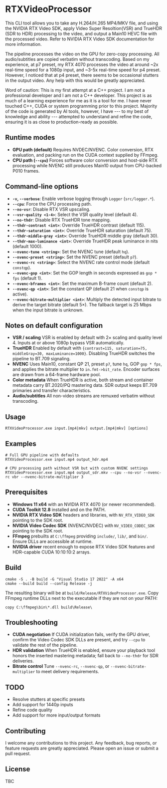 # RTXVideoProcessor

This CLI tool allows you to take any H.264/H.265 MP4/MKV file, and using the NVIDIA RTX Video SDK, apply Video Super Resoltion(VSR) and TrueHDR (SDR to HDR) processing to the video, and output a Main10 HEVC file with the processed video. Refer to NVIDIA RTX Video SDK documentation for more information.

The pipeline processes the video on the GPU for zero-copy processing. All audio/subtitles are copied verbatim without transcoding. Based on my experience, at p7 preset, my RTX 4070 processes the video at around ~2x real-time speed for a 1080p input, and ~3-5x real-time speed for p4 preset. However, I noticed that at p4 preset, there seems to be occasional stutters in the output video. Any help with this would be greatly appreciated.

Word of caution: This is my first attempt at a C++ project. I am not a professional developer and I am not a C++ developer. This project is as much of a learning experience for me as it is a tool for me. I have never touched C++, CUDA or system programming prior to this project. Majority of the code is generated by AI tools, however, I have --- to my best of knowledge and ability --- attempted to understand and refine the code, ensuring it is as close to production-ready as possible. 

## Runtime modes
- **GPU path (default)** Requires NVDEC/NVENC. Color conversion, RTX evaluation, and packing run on the CUDA context supplied by FFmpeg. 
- **CPU path (`--cpu`)** Forces software color conversion and host-side RTX processing while NVENC still produces Main10 output from CPU-backed P010 frames.


## Command-line options
- **`-v`, `--verbose`**: Enable verbose logging through `Logger` (`src/logger.*`).
- **`--cpu`**: Force the CPU processing path.
- **`--no-vsr`**: Disable RTX VSR upscaling.
- **`--vsr-quality <1-4>`**: Select the VSR quality level (default 4).
- **`--no-thdr`**: Disable RTX TrueHDR tone mapping.
- **`--thdr-contrast <int>`**: Override TrueHDR contrast (default 115).
- **`--thdr-saturation <int>`**: Override TrueHDR saturation (default 75).
- **`--thdr-middle-gray <int>`**: Override TrueHDR middle gray (default 30).
- **`--thdr-max-luminance <int>`**: Override TrueHDR peak luminance in nits (default 1000).
- **`--nvenc-tune <string>`**: Set the NVENC tune (default `hq`).
- **`--nvenc-preset <string>`**: Set the NVENC preset (default `p7`).
- **`--nvenc-rc <string>`**: Select the NVENC rate control mode (default `constqp`).
- **`--nvenc-gop <int>`**: Set the GOP length in seconds expressed as `gop * fps` (default 1).
- **`--nvenc-bframes <int>`**: Set the maximum B-frame count (default 2).
- **`--nvenc-qp <int>`**: Set the constant QP (default 21 when `constqp` is active).
- **`--nvenc-bitrate-multiplier <int>`**: Multiply the detected input bitrate to derive the target bitrate (default 5×). The fallback target is 25 Mbps when the input bitrate is unknown.

## Notes on default configuration
- **VSR / scaling** VSR is enabled by default with 2× scaling and quality level 4. Inputs at or above 1080p bypass VSR automatically.
- **TrueHDR** Enabled by default with `{contrast=115, saturation=75, middleGray=30, maxLuminance=1000}`. Disabling TrueHDR switches the pipeline to BT.709 signaling.
- **NVENC** Uses Main10, constant QP 21, preset `p7`, tune `hq`, GOP `gop * fps`, and applies the bitrate multiplier to `in.fmt->bit_rate`. Encoder surfaces are drawn from a 64-frame hardware pool.
- **Color metadata** When TrueHDR is active, both stream and container metadata carry BT.2020/PQ mastering data. SDR output keeps BT.709 primaries and transfer characteristics.
- **Audio/subtitles** All non-video streams are remuxed verbatim without transcoding.

## Usage
```
RTXVideoProcessor.exe input.[mp4|mkv] output.[mp4|mkv] [options]
```

## Examples
```
# Full GPU pipeline with defaults
RTXVideoProcessor.exe input.mp4 output_hdr.mp4

# CPU processing path without VSR but with custom NVENC settings
RTXVideoProcessor.exe input.mp4 output_sdr.mkv --cpu --no-vsr --nvenc-rc vbr --nvenc-bitrate-multiplier 3
```


## Prerequisites
- **Windows 11 x64** with an NVIDIA RTX 4070 (or newer recommended).
- **CUDA Toolkit 12.8** installed and on the PATH.
- **NVIDIA RTX Video SDK** headers and libraries, with `NV_RTX_VIDEO_SDK` pointing to the SDK root.
- **NVIDIA Video Codec SDK** (NVENC/NVDEC) with `NV_VIDEO_CODEC_SDK` pointing to the SDK root.
- **FFmpeg** prebuilts at `C:\ffmpeg` providing `include/`, `lib/`, and `bin/`. Ensure DLLs are accessible at runtime.
- **NVIDIA driver** recent enough to expose RTX Video SDK features and HDR-capable CUDA 10:10:10:2 arrays.

## Build
```
cmake -S . -B build -G "Visual Studio 17 2022" -A x64
cmake --build build --config Release -j
```
The resulting binary will be at `build/Release/RTXVideoProcessor.exe`. Copy FFmpeg runtime DLLs next to the executable if they are not on your PATH:
```
copy C:\ffmpeg\bin\*.dll build\Release\
```

## Troubleshooting
- **CUDA negotiation** If CUDA initialization fails, verify the GPU driver, confirm the Video Codec SDK DLLs are present, and try `--cpu` to validate the rest of the pipeline.
- **HDR validation** When TrueHDR is enabled, ensure your playback tool honors the inserted mastering metadata; fall back to `--no-thdr` for SDR deliveries.
- **Bitrate control** Tune `--nvenc-rc`, `--nvenc-qp`, or `--nvenc-bitrate-multiplier` to meet delivery requirements.

## TODO
- Resolve stutters at specific presets
- Add support for 1440p inputs
- Refine code quality
- Add support for more input/output formats

## Contributing
I welcome any contributions to this project. Any feedback, bug reports, or feature requests are greatly appreciated. Please open an issue or submit a pull request.

## License
TBC


